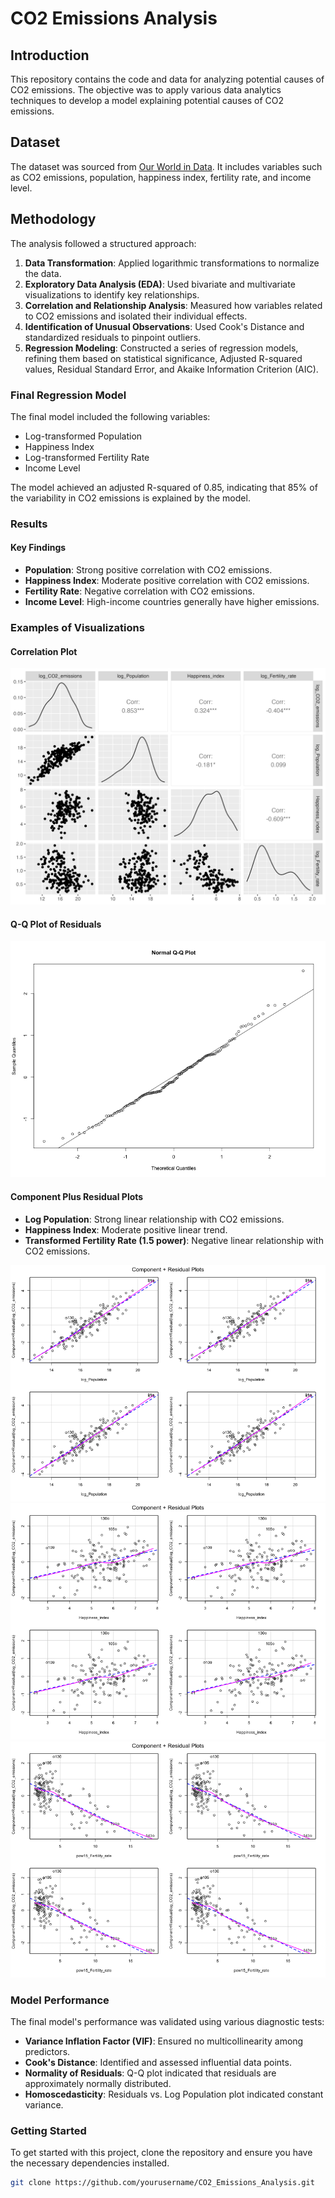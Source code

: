 # CO2 Emissions Analysis

## Introduction
This repository contains the code and data for analyzing potential causes of CO2 emissions. The objective was to apply various data analytics techniques to develop a model explaining potential causes of CO2 emissions.

## Dataset
The dataset was sourced from [Our World in Data](https://ourworldindata.org/). It includes variables such as CO2 emissions, population, happiness index, fertility rate, and income level.

## Methodology
The analysis followed a structured approach:

1. **Data Transformation**: Applied logarithmic transformations to normalize the data.
2. **Exploratory Data Analysis (EDA)**: Used bivariate and multivariate visualizations to identify key relationships.
3. **Correlation and Relationship Analysis**: Measured how variables related to CO2 emissions and isolated their individual effects.
4. **Identification of Unusual Observations**: Used Cook's Distance and standardized residuals to pinpoint outliers.
5. **Regression Modeling**: Constructed a series of regression models, refining them based on statistical significance, Adjusted R-squared values, Residual Standard Error, and Akaike Information Criterion (AIC).

### Final Regression Model
The final model included the following variables:
- Log-transformed Population
- Happiness Index
- Log-transformed Fertility Rate
- Income Level

The model achieved an adjusted R-squared of 0.85, indicating that 85% of the variability in CO2 emissions is explained by the model.

### Results
#### Key Findings
- **Population**: Strong positive correlation with CO2 emissions.
- **Happiness Index**: Moderate positive correlation with CO2 emissions.
- **Fertility Rate**: Negative correlation with CO2 emissions.
- **Income Level**: High-income countries generally have higher emissions.

### Examples of Visualizations

#### Correlation Plot
![Correlation Plot](images/correlation_plot.png)

#### Q-Q Plot of Residuals
![Q-Q Plot](images/qq_plot.png)

#### Component Plus Residual Plots
- **Log Population**: Strong linear relationship with CO2 emissions.
- **Happiness Index**: Moderate positive linear trend.
- **Transformed Fertility Rate (1.5 power)**: Negative linear relationship with CO2 emissions.

![Component Plus Residual Plot - Population](images/cp_residual_population.png)
![Component Plus Residual Plot - Happiness Index](images/cp_residual_happiness.png)
![Component Plus Residual Plot - Fertility Rate](images/cp_residual_fertility.png)

### Model Performance
The final model's performance was validated using various diagnostic tests:
- **Variance Inflation Factor (VIF)**: Ensured no multicollinearity among predictors.
- **Cook's Distance**: Identified and assessed influential data points.
- **Normality of Residuals**: Q-Q plot indicated that residuals are approximately normally distributed.
- **Homoscedasticity**: Residuals vs. Log Population plot indicated constant variance.

### Getting Started
To get started with this project, clone the repository and ensure you have the necessary dependencies installed.

```bash
git clone https://github.com/yourusername/CO2_Emissions_Analysis.git
